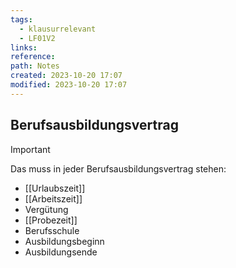 ```yaml
---
tags:
  - klausurrelevant
  - LF01V2
links: 
reference: 
path: Notes
created: 2023-10-20 17:07
modified: 2023-10-20 17:07
---
```

## Berufsausbildungsvertrag 
> [!important] 
> Das muss in jeder Berufsausbildungsvertrag stehen:
> - [[Urlaubszeit]]
> - [[Arbeitszeit]]
> - Vergütung
> - [[Probezeit]] 
> - Berufsschule
> - Ausbildungsbeginn
> - Ausbildungsende
